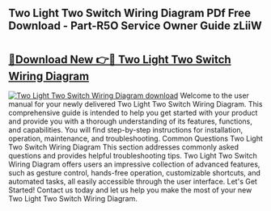 ## Two Light Two Switch Wiring Diagram PDf Free Download - Part-R5O Service Owner Guide zLiiW

# <h2><a href="http://dfkzpz.blite.top/?on=Two+Light+Two+Switch+Wiring+Diagram">🔗Download New 👉🔴 Two Light Two Switch Wiring Diagram</a></h2>

[![Two Light Two Switch Wiring Diagram download](https://i.imgur.com/lujVjoI.png)](http://dfkzpz.blite.top/?on=Two+Light+Two+Switch+Wiring+Diagram)
Welcome to the user manual for your newly delivered Two Light Two Switch Wiring Diagram. This comprehensive guide is intended to help you get started with your product and provide you with a thorough understanding of its features, functions, and capabilities. You will find step-by-step instructions for installation, operation, maintenance, and troubleshooting. Common Questions Two Light Two Switch Wiring Diagram This section addresses commonly asked questions and provides helpful troubleshooting tips. Two Light Two Switch Wiring Diagram offers users an impressive collection of advanced features, such as gesture control, hands-free operation, customizable shortcuts, and automated tasks, all easily accessible through the user interface. Let's Get Started! Contact us today and let us help you make the most of your new Two Light Two Switch Wiring Diagram.
